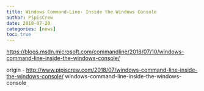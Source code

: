 ```yaml
---
title: Windows Command-Line- Inside the Windows Console
author: PipisCrew
date: 2018-07-20
categories: [news]
toc: true
---
```


https://blogs.msdn.microsoft.com/commandline/2018/07/10/windows-command-line-inside-the-windows-console/

origin - http://www.pipiscrew.com/2018/07/windows-command-line-inside-the-windows-console/ windows-command-line-inside-the-windows-console